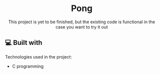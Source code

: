 <h1 align="center" id="title">Pong</h1>

<p align="center">This project is yet to be finished, but the existing code is functional in the case you want to try it out</p>
  
<h2>💻 Built with</h2>

Technologies used in the project:

*   C programming
